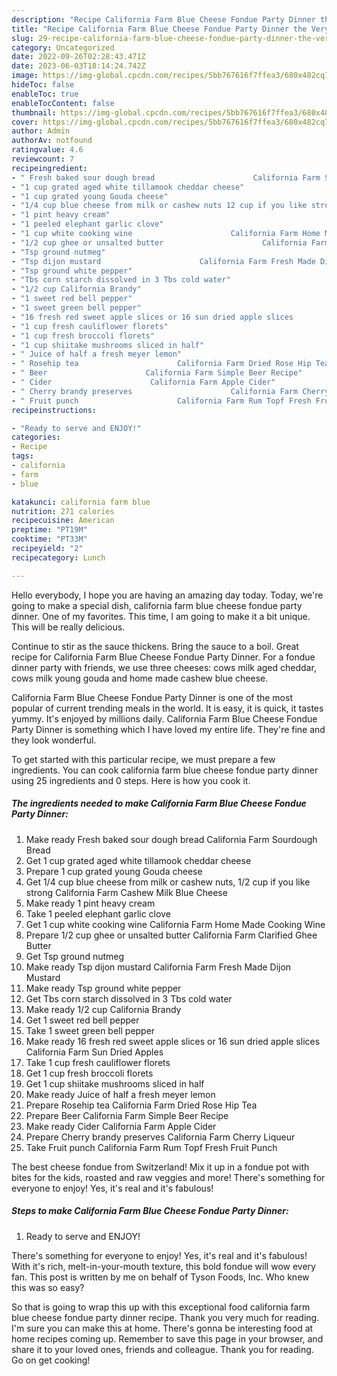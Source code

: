 ```yaml
---
description: "Recipe California Farm Blue Cheese Fondue Party Dinner the Very Delicious"
title: "Recipe California Farm Blue Cheese Fondue Party Dinner the Very Delicious"
slug: 29-recipe-california-farm-blue-cheese-fondue-party-dinner-the-very-delicious
category: Uncategorized
date: 2022-09-26T02:28:43.471Z
date: 2023-06-03T18:14:24.742Z
image: https://img-global.cpcdn.com/recipes/5bb767616f7ffea3/680x482cq70/california-farm-blue-cheese-fondue-party-dinner-recipe-main-photo.jpg
hideToc: false
enableToc: true
enableTocContent: false
thumbnail: https://img-global.cpcdn.com/recipes/5bb767616f7ffea3/680x482cq70/california-farm-blue-cheese-fondue-party-dinner-recipe-main-photo.jpg
cover: https://img-global.cpcdn.com/recipes/5bb767616f7ffea3/680x482cq70/california-farm-blue-cheese-fondue-party-dinner-recipe-main-photo.jpg
author: Admin
authorAv: notfound
ratingvalue: 4.6
reviewcount: 7
recipeingredient:
- " Fresh baked sour dough bread                      California Farm Sourdough Bread"
- "1 cup grated aged white tillamook cheddar cheese"
- "1 cup grated young Gouda cheese"
- "1/4 cup blue cheese from milk or cashew nuts 12 cup if you like strong                      California Farm Cashew Milk Blue Cheese"
- "1 pint heavy cream"
- "1 peeled elephant garlic clove"
- "1 cup white cooking wine                      California Farm Home Made Cooking Wine"
- "1/2 cup ghee or unsalted butter                      California Farm Clarified Ghee Butter"
- "Tsp ground nutmeg"
- "Tsp dijon mustard                      California Farm Fresh Made Dijon Mustard"
- "Tsp ground white pepper"
- "Tbs corn starch dissolved in 3 Tbs cold water"
- "1/2 cup California Brandy"
- "1 sweet red bell pepper"
- "1 sweet green bell pepper"
- "16 fresh red sweet apple slices or 16 sun dried apple slices                      California Farm Sun Dried Apples"
- "1 cup fresh cauliflower florets"
- "1 cup fresh broccoli florets"
- "1 cup shiitake mushrooms sliced in half"
- " Juice of half a fresh meyer lemon"
- " Rosehip tea                      California Farm Dried Rose Hip Tea"
- " Beer                      California Farm Simple Beer Recipe"
- " Cider                      California Farm Apple Cider"
- " Cherry brandy preserves                      California Farm Cherry Liqueur"
- " Fruit punch                      California Farm Rum Topf Fresh Fruit Punch"
recipeinstructions:

- "Ready to serve and ENJOY!"
categories:
- Recipe
tags:
- california
- farm
- blue

katakunci: california farm blue 
nutrition: 271 calories
recipecuisine: American
preptime: "PT19M"
cooktime: "PT33M"
recipeyield: "2"
recipecategory: Lunch

---
```



Hello everybody, I hope you are having an amazing day today. Today, we're going to make a special dish, california farm blue cheese fondue party dinner. One of my favorites. This time, I am going to make it a bit unique. This will be really delicious.

Continue to stir as the sauce thickens. Bring the sauce to a boil. Great recipe for California Farm Blue Cheese Fondue Party Dinner. For a fondue dinner party with friends, we use three cheeses: cows milk aged cheddar, cows milk young gouda and home made cashew blue cheese.

California Farm Blue Cheese Fondue Party Dinner is one of the most popular of current trending meals in the world. It is easy, it is quick, it tastes yummy. It's enjoyed by millions daily. California Farm Blue Cheese Fondue Party Dinner is something which I have loved my entire life. They're fine and they look wonderful.


To get started with this particular recipe, we must prepare a few ingredients. You can cook california farm blue cheese fondue party dinner using 25 ingredients and 0 steps. Here is how you cook it.

<!--inarticleads1-->

##### The ingredients needed to make California Farm Blue Cheese Fondue Party Dinner:

1. Make ready  Fresh baked sour dough bread                      California Farm Sourdough Bread
1. Get 1 cup grated aged white tillamook cheddar cheese
1. Prepare 1 cup grated young Gouda cheese
1. Get 1/4 cup blue cheese from milk or cashew nuts, 1/2 cup if you like strong                      California Farm Cashew Milk Blue Cheese
1. Make ready 1 pint heavy cream
1. Take 1 peeled elephant garlic clove
1. Get 1 cup white cooking wine                      California Farm Home Made Cooking Wine
1. Prepare 1/2 cup ghee or unsalted butter                      California Farm Clarified Ghee Butter
1. Get Tsp ground nutmeg
1. Make ready Tsp dijon mustard                      California Farm Fresh Made Dijon Mustard
1. Make ready Tsp ground white pepper
1. Get Tbs corn starch dissolved in 3 Tbs cold water
1. Make ready 1/2 cup California Brandy
1. Get 1 sweet red bell pepper
1. Take 1 sweet green bell pepper
1. Make ready 16 fresh red sweet apple slices or 16 sun dried apple slices                      California Farm Sun Dried Apples
1. Take 1 cup fresh cauliflower florets
1. Get 1 cup fresh broccoli florets
1. Get 1 cup shiitake mushrooms sliced in half
1. Make ready  Juice of half a fresh meyer lemon
1. Prepare  Rosehip tea                      California Farm Dried Rose Hip Tea
1. Prepare  Beer                      California Farm Simple Beer Recipe
1. Make ready  Cider                      California Farm Apple Cider
1. Prepare  Cherry brandy preserves                      California Farm Cherry Liqueur
1. Take  Fruit punch                      California Farm Rum Topf Fresh Fruit Punch


The best cheese fondue from Switzerland! Mix it up in a fondue pot with bites for the kids, roasted and raw veggies and more! There&#39;s something for everyone to enjoy! Yes, it&#39;s real and it&#39;s fabulous! 

<!--inarticleads2-->

##### Steps to make California Farm Blue Cheese Fondue Party Dinner:


1. Ready to serve and ENJOY!

There&#39;s something for everyone to enjoy! Yes, it&#39;s real and it&#39;s fabulous! With it&#39;s rich, melt-in-your-mouth texture, this bold fondue will wow every fan. This post is written by me on behalf of Tyson Foods, Inc. Who knew this was so easy? 

So that is going to wrap this up with this exceptional food california farm blue cheese fondue party dinner recipe. Thank you very much for reading. I'm sure you can make this at home. There's gonna be interesting food at home recipes coming up. Remember to save this page in your browser, and share it to your loved ones, friends and colleague. Thank you for reading. Go on get cooking!
